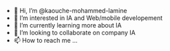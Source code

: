 - 👋 Hi, I’m @kaouche-mohammed-lamine
- 👀 I’m interested in IA and Web/mobile developement 
- 🌱 I’m currently learning more about IA
- 💞️ I’m looking to collaborate on company IA
- 📫 How to reach me ...

<!---
kaouche-mohammed-lamine/kaouche-mohammed-lamine is a ✨ special ✨ repository because its `README.md` (this file) appears on your GitHub profile.
You can click the Preview link to take a look at your changes.
--->
